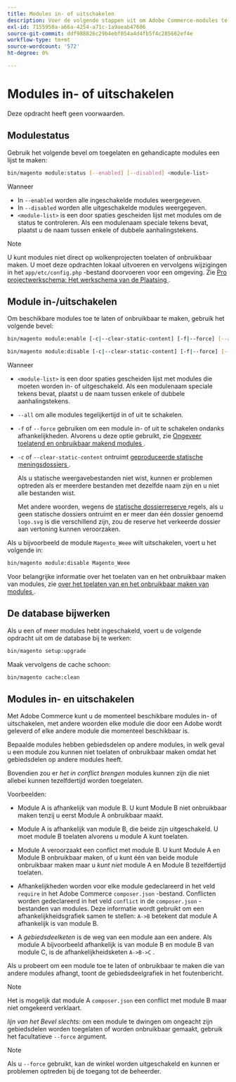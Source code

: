 ```yaml
---
title: Modules in- of uitschakelen
description: Voer de volgende stappen uit om Adobe Commerce-modules te beheren.
exl-id: 7155950a-a66a-4254-a71c-1a9aeab47606
source-git-commit: ddf988826c29b4ebf054a4d4fb5f4c285662ef4e
workflow-type: tm+mt
source-wordcount: '572'
ht-degree: 0%

---
```


# Modules in- of uitschakelen

Deze opdracht heeft geen voorwaarden.

## Modulestatus

Gebruik het volgende bevel om toegelaten en gehandicapte modules een lijst te maken:

```bash
bin/magento module:status [--enabled] [--disabled] <module-list>
```

Wanneer

* In `--enabled` worden alle ingeschakelde modules weergegeven.
* In `--disabled` worden alle uitgeschakelde modules weergegeven.
* `<module-list>` is een door spaties gescheiden lijst met modules om de status te controleren. Als een modulenaam speciale tekens bevat, plaatst u de naam tussen enkele of dubbele aanhalingstekens.

>[!NOTE]
>
>U kunt modules niet direct op wolkenprojecten toelaten of onbruikbaar maken. U moet deze opdrachten lokaal uitvoeren en vervolgens wijzigingen in het `app/etc/config.php` -bestand doorvoeren voor een omgeving. Zie [ Pro projectwerkschema: Het werkschema van de Plaatsing ](https://experienceleague.adobe.com/docs/commerce-cloud-service/user-guide/architecture/pro-develop-deploy-workflow.html?lang=nl-NL#deployment-workflow).

## Module in-/uitschakelen

Om beschikbare modules toe te laten of onbruikbaar te maken, gebruik het volgende bevel:

```bash
bin/magento module:enable [-c|--clear-static-content] [-f|--force] [--all] <module-list>
```

```bash
bin/magento module:disable [-c|--clear-static-content] [-f|--force] [--all] <module-list>
```

Wanneer

* `<module-list>` is een door spaties gescheiden lijst met modules die moeten worden in- of uitgeschakeld. Als een modulenaam speciale tekens bevat, plaatst u de naam tussen enkele of dubbele aanhalingstekens.
* `--all` om alle modules tegelijkertijd in of uit te schakelen.
* `-f` of `--force` gebruiken om een module in- of uit te schakelen ondanks afhankelijkheden. Alvorens u deze optie gebruikt, zie [ Ongeveer toelatend en onbruikbaar makend modules ](#about-enabling-and-disabling-modules).
* `-c` of `--clear-static-content` ontruimt [ geproduceerde statische meningsdossiers ](../../configuration/cli/static-view-file-deployment.md).

  Als u statische weergavebestanden niet wist, kunnen er problemen optreden als er meerdere bestanden met dezelfde naam zijn en u niet alle bestanden wist.

  Met andere woorden, wegens de [ statische dossierreserve ](../../configuration/cli/static-view-file-deployment.md) regels, als u geen statische dossiers ontruimt en er meer dan één dossier genoemd `logo.svg` is die verschillend zijn, zou de reserve het verkeerde dossier aan vertoning kunnen veroorzaken.

Als u bijvoorbeeld de module `Magento_Weee` wilt uitschakelen, voert u het volgende in:

```bash
bin/magento module:disable Magento_Weee
```

Voor belangrijke informatie over het toelaten van en het onbruikbaar maken van modules, zie [ over het toelaten van en het onbruikbaar maken van modules ](#about-enabling-and-disabling-modules).

## De database bijwerken

Als u een of meer modules hebt ingeschakeld, voert u de volgende opdracht uit om de database bij te werken:

```bash
bin/magento setup:upgrade
```

Maak vervolgens de cache schoon:

```bash
bin/magento cache:clean
```

## Modules in- en uitschakelen

Met Adobe Commerce kunt u de momenteel beschikbare modules in- of uitschakelen, met andere woorden elke module die door een Adobe wordt geleverd of elke andere module die momenteel beschikbaar is.

Bepaalde modules hebben gebiedsdelen op andere modules, in welk geval u een module zou kunnen niet toelaten of onbruikbaar maken omdat het gebiedsdelen op andere modules heeft.

Bovendien zou er *het in conflict brengen* modules kunnen zijn die niet allebei kunnen tezelfdertijd worden toegelaten.

Voorbeelden:

* Module A is afhankelijk van module B. U kunt Module B niet onbruikbaar maken tenzij u eerst Module A onbruikbaar maakt.

* Module A is afhankelijk van module B, die beide zijn uitgeschakeld. U moet module B toelaten alvorens u module A kunt toelaten.

* Module A veroorzaakt een conflict met module B. U kunt Module A en Module B onbruikbaar maken, of u kunt één van beide module onbruikbaar maken maar u *kunt niet* module A en Module B tezelfdertijd toelaten.

* Afhankelijkheden worden voor elke module gedeclareerd in het veld `require` in het Adobe Commerce `composer.json` -bestand. Conflicten worden gedeclareerd in het veld `conflict` in de `composer.json` -bestanden van modules. Deze informatie wordt gebruikt om een afhankelijkheidsgrafiek samen te stellen: `A->B` betekent dat module A afhankelijk is van module B.

* A *gebiedsdeelketen* is de weg van een module aan een andere. Als module A bijvoorbeeld afhankelijk is van module B en module B van module C, is de afhankelijkheidsketen `A->B->C` .

Als u probeert om een module toe te laten of onbruikbaar te maken die van andere modules afhangt, toont de gebiedsdeelgrafiek in het foutenbericht.

>[!NOTE]
>
>Het is mogelijk dat module A `composer.json` een conflict met module B maar niet omgekeerd verklaart.

*lijn van het Bevel slechts:* om een module te dwingen om ongeacht zijn gebiedsdelen worden toegelaten of worden onbruikbaar gemaakt, gebruik het facultatieve `--force` argument.

>[!NOTE]
>
>Als u `--force` gebruikt, kan de winkel worden uitgeschakeld en kunnen er problemen optreden bij de toegang tot de beheerder.
